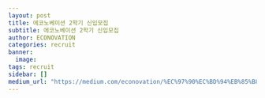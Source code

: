 ```yaml
---
layout: post
title: 에코노베이션 2학기 신입모집
subtitle: 에코노베이션 2학기 신입모집
author: ECONOVATION
categories: recruit
banner:
  image:
tags: recruit
sidebar: []
medium_url: "https://medium.com/econovation/%EC%97%90%EC%BD%94%EB%85%B8%EB%B2%A0%EC%9D%B4%EC%85%98-2%ED%95%99%EA%B8%B0-%EC%8B%A0%EC%9E%85%EB%AA%A8%EC%A7%91-ca0706e8fb78"
---
```

